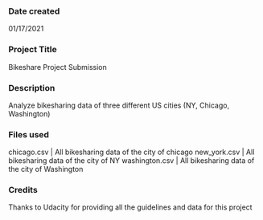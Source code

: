 ### Date created
01/17/2021

### Project Title
Bikeshare Project Submission

### Description
Analyze bikesharing data of three different US cities (NY, Chicago, Washington)

### Files used
chicago.csv | All bikesharing data of the city of chicago
new_york.csv | All bikesharing data of the city of NY
washington.csv | All bikesharing data of the city of Washington

### Credits
Thanks to Udacity for providing all the guidelines and data for this project
